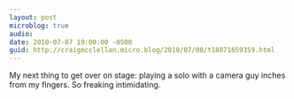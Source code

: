 ```yaml
---
layout: post
microblog: true
audio: 
date: 2010-07-07 19:00:00 -0500
guid: http://craigmcclellan.micro.blog/2010/07/08/t18071659359.html
---
```

My next thing to get over on stage: playing a solo with a camera guy inches from my fingers. So freaking intimidating.
